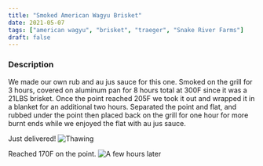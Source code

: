 ```yaml
---
title: "Smoked American Wagyu Brisket"
date: 2021-05-07
tags: ["american wagyu", "brisket", "traeger", "Snake River Farms"]
draft: false
---
```


### Description

We made our own rub and au jus sauce for this one. Smoked on the grill for 3 hours, covered on aluminum pan for 8 hours total at 300F since it was a 21LBS brisket. Once the point reached 205F we took it out and wrapped it in a blanket for an additional two hours. Separated the point and flat, and rubbed under the point then placed back on the grill for one hour for more burnt ends while we enjoyed the flat with au jus sauce.

Just delivered!
![Thawing](/images/thawing.jpg "Thawing")

Reached 170F on the point.
![A few hours later](/images/firstcheck3hours.jpg "First Check")

